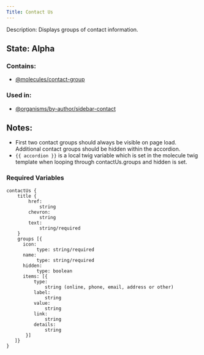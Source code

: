 ```yaml
---
Title: Contact Us
---
```


Description: Displays groups of contact information.

## State: Alpha

### Contains:
- [@molecules/contact-group](/?p=organisms-contact-group)

### Used in:
- [@organisms/by-author/sidebar-contact](/?p=organisms-sidebar-contact)

## Notes:
- First two contact groups should always be visible on page load.  Additional contact groups should be hidden within the accordion.
- `{{ accordion }}` is a local twig variable which is set in the molecule twig template when looping through contactUs.groups and hidden is set.

### Required Variables
~~~
contactUs {
    title {
        href:
            string
        chevron:
            string
        text:
            string/required
    }
    groups [{
      icon:
           type: string/required
      name:
           type: string/required
      hidden:
           type: boolean
      items: [{
          type:
              string (online, phone, email, address or other)
          label:
              string
          value:
              string
          link:
              string
          details:
              string
       }]
   ]}
}